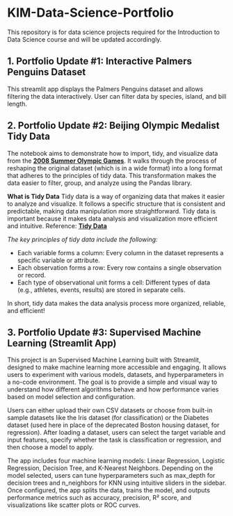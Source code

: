 # KIM-Data-Science-Portfolio
This repository is for data science projects required for the Introduction to Data Science course and will be updated accordingly. 

## 1. Portfolio Update #1: Interactive Palmers Penguins Dataset
This streamlit app displays the Palmers Penguins dataset and allows filtering the data interactively. User can filter data by species, island, and bill length. 

## 2. Portfolio Update #2: Beijing Olympic Medalist Tidy Data
The notebook aims to demonstrate how to import, tidy, and visualize data from the [**2008 Summer Olympic Games**](https://edjnet.github.io/OlympicsGoNUTS/2008/). It walks through the process of reshaping the original dataset (which is in a wide format) into a long format that adheres to the principles of tidy data. This transformation makes the data easier to filter, group, and analyze using the Pandas library. 

**What is Tidy Data**
Tidy data is a way of organizing data that makes it easier to analyze and visualize. It follows a specific structure that is consistent and predictable, making data manipulation more straightforward. Tidy data is important because it makes data analysis and visualization more efficient and intuitive. Reference: [**Tidy Data**](https://vita.had.co.nz/papers/tidy-data.pdf)

*The key principles of tidy data include the following:*
- Each variable forms a column: Every column in the dataset represents a specific variable or attribute.
- Each observation forms a row: Every row contains a single observation or record.
- Each type of observational unit forms a cell: Different types of data (e.g., athletes, events, results) are stored in separate cells.

In short, tidy data makes the data analysis process more organized, reliable, and efficient!

## 3. Portfolio Update #3: Supervised Machine Learning (Streamlit App)
This project is an Supervised Machine Learning built with Streamlit, designed to make machine learning more accessible and engaging. It allows users to experiment with various models, datasets, and hyperparameters in a no-code environment. The goal is to provide a simple and visual way to understand how different algorithms behave and how performance varies based on model selection and configuration. 

Users can either upload their own CSV datasets or choose from built-in sample datasets like the Iris dataset (for classification) or the Diabetes dataset (used here in place of the deprecated Boston housing dataset, for regression). After loading a dataset, users can select the target variable and input features, specify whether the task is classification or regression, and then choose a model to apply. 

The app includes four machine learning models: Linear Regression, Logistic Regression, Decision Tree, and K-Nearest Neighbors. Depending on the model selected, users can tune hyperparameters such as max_depth for decision trees and n_neighbors for KNN using intuitive sliders in the sidebar. Once configured, the app splits the data, trains the model, and outputs performance metrics such as accuracy, precision, R² score, and visualizations like scatter plots or ROC curves.
